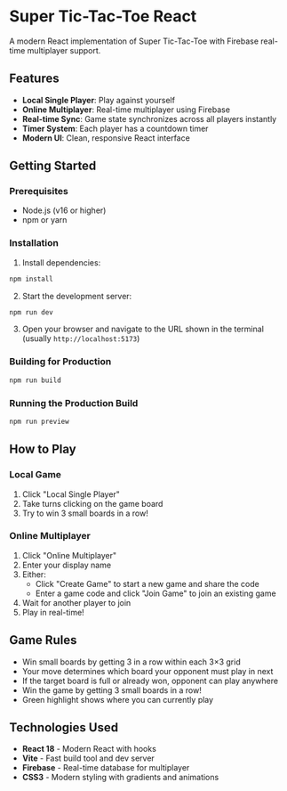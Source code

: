 # Super Tic-Tac-Toe React

A modern React implementation of Super Tic-Tac-Toe with Firebase real-time multiplayer support.

## Features

- **Local Single Player**: Play against yourself
- **Online Multiplayer**: Real-time multiplayer using Firebase
- **Real-time Sync**: Game state synchronizes across all players instantly
- **Timer System**: Each player has a countdown timer
- **Modern UI**: Clean, responsive React interface

## Getting Started

### Prerequisites

- Node.js (v16 or higher)
- npm or yarn

### Installation

1. Install dependencies:
```bash
npm install
```

2. Start the development server:
```bash
npm run dev
```

3. Open your browser and navigate to the URL shown in the terminal (usually `http://localhost:5173`)

### Building for Production

```bash
npm run build
```

### Running the Production Build

```bash
npm run preview
```

## How to Play

### Local Game
1. Click "Local Single Player"
2. Take turns clicking on the game board
3. Try to win 3 small boards in a row!

### Online Multiplayer
1. Click "Online Multiplayer"
2. Enter your display name
3. Either:
   - Click "Create Game" to start a new game and share the code
   - Enter a game code and click "Join Game" to join an existing game
4. Wait for another player to join
5. Play in real-time!

## Game Rules

- Win small boards by getting 3 in a row within each 3×3 grid
- Your move determines which board your opponent must play in next
- If the target board is full or already won, opponent can play anywhere
- Win the game by getting 3 small boards in a row!
- Green highlight shows where you can currently play

## Technologies Used

- **React 18** - Modern React with hooks
- **Vite** - Fast build tool and dev server
- **Firebase** - Real-time database for multiplayer
- **CSS3** - Modern styling with gradients and animations






